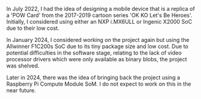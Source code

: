 In July 2022, I had the idea of designing a mobile device that is a replica of a 'POW Card' from the 2017-2019 cartoon series 'OK KO Let's Be Heroes'. Initially, I considered using either an NXP i.MX6ULL or Ingenic X2000 SoC due to their low cost.

In January 2024, I considered working on the project again but using the Allwinner F1C200s SoC due to its tiny package size and low cost. Due to potential difficulties in the software stage, relating to the lack of video processor drivers which were only available as binary blobs, the project was shelved.  

Later in 2024, there was the idea of bringing back the project using a Raspberry Pi Compute Module SoM. I do not expect to work on this in the near future.